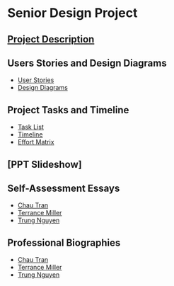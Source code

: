 # Senior Design Project

## [Project Description](https://github.com/trhmc/Senior_design/blob/d2471416a018af71ff0351d469faffd57998eadd/README.md)

## Users Stories and Design Diagrams
* [User Stories](https://github.com/trhmc/Senior_design/blob/06ad5fce8e8cba1706aa08e6be813fb1419921d3/user_stories.md)
* [Design Diagrams](https://github.com/trhmc/Senior_design/blob/639d6974553ca741a3b681b8761111588c2645d3/design/design_diagrams.jpg)

## Project Tasks and Timeline
* [Task List]()
* [Timeline]()
* [Effort Matrix]()

## [PPT Slideshow]

## Self-Assessment Essays
* [Chau Tran](https://github.com/trhmc/Senior_design/blob/65809c05a50d36053bf6158037d1a72b2702f182/essays/tranc2_capstone_assessment.pdf)
* [Terrance Miller]()
* [Trung Nguyen]()

## Professional Biographies
* [Chau Tran](https://github.com/trhmc/Senior_design/blob/14d0216b29c9fa81afc6dd1229a5bf745e687c8f/members_description/chau_tran.md)
* [Terrance Miller]()
* [Trung Nguyen](https://github.com/trhmc/Senior_design/blob/1a1df36d172a2b325fccaa5407aaadcb34713f58/members_description/trung_nguyen.md)
